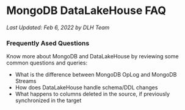 # MongoDB DataLakeHouse FAQ
*Last Updated: Feb 6, 2022 by DLH Team*

### Frequently Ased Questions
Know more about MongoDB and DataLakeHouse by reviewing some common questions and queries:

- What is the difference between MongoDB OpLog and MongoDB Streams
- How does DataLakeHouse handle schema/DDL changes
- What happens to columns deleted in the source, if previously synchronized in the target


